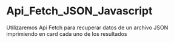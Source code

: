 # Api_Fetch_JSON_Javascript
Utilizaremos Api Fetch para recuperar datos de un archivo JSON imprimiendo en card cada uno de los resultados
